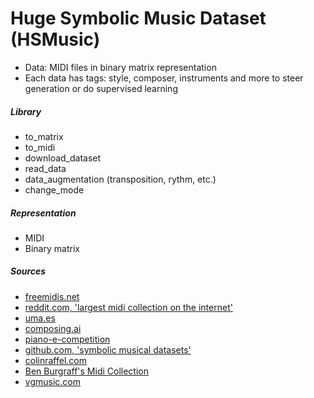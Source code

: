 # Huge Symbolic Music Dataset (HSMusic)
* Data: MIDI files in binary matrix representation
* Each data has tags: style, composer, instruments and more to steer generation or do supervised learning

##### Library
* to_matrix
* to_midi
* download_dataset
* read_data
* data_augmentation (transposition, rythm, etc.)
* change_mode

##### Representation
* MIDI
* Binary matrix

##### Sources
* [freemidis.net](http://freemidis.net/)
* [reddit.com, 'largest midi collection on the internet'](https://www.reddit.com/r/WeAreTheMusicMakers/comments/3ajwe4/the_largest_midi_collection_on_the_internet/)
* [uma.es](https://www.uma.es/victoria/)
* [composing.ai](https://composing.ai/dataset)
* [piano-e-competition](http://www.piano-e-competition.com/)
* [github.com, 'symbolic musical datasets'](https://github.com/wayne391/Symbolic-Musical-Datasets)
* [colinraffel.com](https://colinraffel.com/projects/lmd/)
* [Ben Burgraff's Midi Collection](http://cariart.tripod.com/MIDIS.html)
* [vgmusic.com](https://www.vgmusic.com/)
